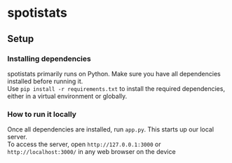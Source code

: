 # spotistats 

## Setup 

### Installing dependencies

spotistats primarily runs on Python. Make sure you have all dependencies installed before running it.
<br>
Use `pip install -r requirements.txt` to install the required dependencies, either in a virtual environment or globally.

### How to run it locally

Once all dependencies are installed, run `app.py`. This starts up our local server.
<br>
To access the server, open `http://127.0.0.1:3000` or `http://localhost:3000/` in any web browser on the device
 
